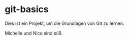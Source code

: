 # git-basics

Dies ist ein Projekt, um die Grundlagen von Git zu lernen.

Michelle und Nico sind süß.
